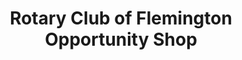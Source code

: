 ---
title: "Rotary Club of Flemington Opportunity Shop"
url: /flemington/rotary-club-of-flemington-opportunity-shop/
shop: Gebrauchtwaren
---